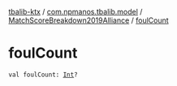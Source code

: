 [tbalib-ktx](../../index.md) / [com.npmanos.tbalib.model](../index.md) / [MatchScoreBreakdown2019Alliance](index.md) / [foulCount](./foul-count.md)

# foulCount

`val foulCount: `[`Int`](https://kotlinlang.org/api/latest/jvm/stdlib/kotlin/-int/index.html)`?`